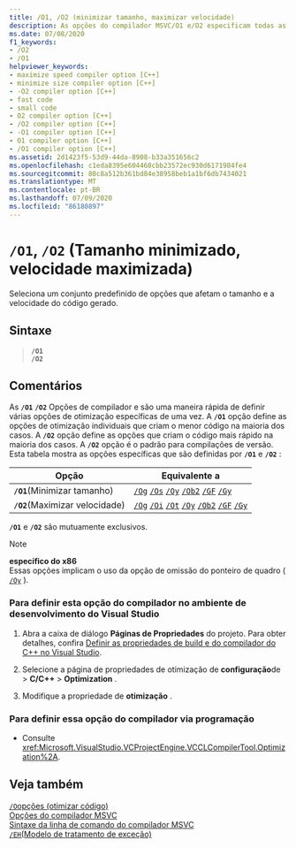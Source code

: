 ```yaml
---
title: /O1, /O2 (minimizar tamanho, maximizar velocidade)
description: As opções do compilador MSVC/O1 e/O2 especificam todas as otimizações para tamanho mínimo ou velocidade máxima.
ms.date: 07/08/2020
f1_keywords:
- /O2
- /O1
helpviewer_keywords:
- maximize speed compiler option [C++]
- minimize size compiler option [C++]
- -O2 compiler option [C++]
- fast code
- small code
- O2 compiler option [C++]
- /O2 compiler option [C++]
- -O1 compiler option [C++]
- O1 compiler option [C++]
- /O1 compiler option [C++]
ms.assetid: 2d1423f5-53d9-44da-8908-b33a351656c2
ms.openlocfilehash: c1eda8395e604468cbb23572ec930d6171984fe4
ms.sourcegitcommit: 80c8a512b361bd84e38958beb1a1bf6db7434021
ms.translationtype: MT
ms.contentlocale: pt-BR
ms.lasthandoff: 07/09/2020
ms.locfileid: "86180897"
---
```

# <a name="o1-o2-minimize-size-maximize-speed"></a>`/O1`, `/O2` (Tamanho minimizado, velocidade maximizada)

Seleciona um conjunto predefinido de opções que afetam o tamanho e a velocidade do código gerado.

## <a name="syntax"></a>Sintaxe

> **`/O1`**\
> **`/O2`**

## <a name="remarks"></a>Comentários

As **`/O1`** **`/O2`** Opções de compilador e são uma maneira rápida de definir várias opções de otimização específicas de uma vez. A **`/O1`** opção define as opções de otimização individuais que criam o menor código na maioria dos casos. A **`/O2`** opção define as opções que criam o código mais rápido na maioria dos casos. A **`/O2`** opção é o padrão para compilações de versão. Esta tabela mostra as opções específicas que são definidas por **`/O1`** e **`/O2`** :

| Opção | Equivalente a |
|--|--|
| **`/O1`**(Minimizar tamanho) | [`/Og`](og-global-optimizations.md) [`/Os`](os-ot-favor-small-code-favor-fast-code.md) [`/Oy`](oy-frame-pointer-omission.md) [`/Ob2`](ob-inline-function-expansion.md) [`/GF`](gf-eliminate-duplicate-strings.md) [`/Gy`](gy-enable-function-level-linking.md) |
| **`/O2`**(Maximizar velocidade) | [`/Og`](og-global-optimizations.md) [`/Oi`](oi-generate-intrinsic-functions.md) [`/Ot`](os-ot-favor-small-code-favor-fast-code.md) [`/Oy`](oy-frame-pointer-omission.md) [`/Ob2`](ob-inline-function-expansion.md) [`/GF`](gf-eliminate-duplicate-strings.md) [`/Gy`](gy-enable-function-level-linking.md) |

**`/O1`** e **`/O2`** são mutuamente exclusivos.

> [!NOTE]
> **específico do x86**\
> Essas opções implicam o uso da opção de omissão do ponteiro de quadro ( [`/Oy`](oy-frame-pointer-omission.md) ).

### <a name="to-set-this-compiler-option-in-the-visual-studio-development-environment"></a>Para definir esta opção do compilador no ambiente de desenvolvimento do Visual Studio

1. Abra a caixa de diálogo **Páginas de Propriedades** do projeto. Para obter detalhes, confira [Definir as propriedades de build e do compilador do C++ no Visual Studio](../working-with-project-properties.md).

1. Selecione a página de propriedades de otimização de **configuração**de  >  **C/C++**  >  **Optimization** .

1. Modifique a propriedade de **otimização** .

### <a name="to-set-this-compiler-option-programmatically"></a>Para definir essa opção do compilador via programação

- Consulte <xref:Microsoft.VisualStudio.VCProjectEngine.VCCLCompilerTool.Optimization%2A>.

## <a name="see-also"></a>Veja também

[`/O`opções (otimizar código)](o-options-optimize-code.md)<br/>
[Opções do compilador MSVC](compiler-options.md)<br/>
[Sintaxe da linha de comando do compilador MSVC](compiler-command-line-syntax.md)<br/>
[`/EH`(Modelo de tratamento de exceção)](eh-exception-handling-model.md)
